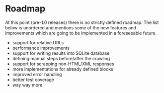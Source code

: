 # Roadmap
At this point (pre-1.0 releases) there is no strictly defined roadmap. The list
below is unordered and mentions some of the new features and improvements which
are going to be implemented in a foreseeable future.

- support for relative URLs
- performance improvements
- support for writing results into SQLite database
- defining manual steps before/after the crawling
- support for scrapping non-HTML/XML responses
- more implementations for already defined blocks
- improved error handling
- better test coverage
- way way more
